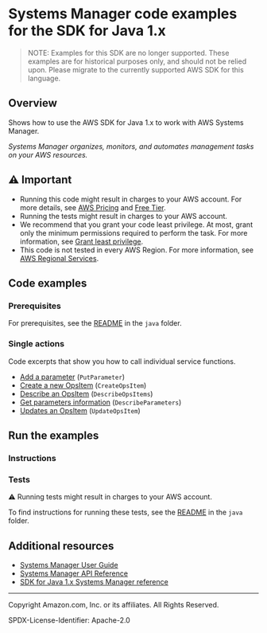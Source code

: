# Systems Manager code examples for the SDK for Java 1.x

> NOTE: Examples for this SDK are no longer supported.
> These examples are for historical purposes only, and should not be relied upon.
> Please migrate to the currently supported AWS SDK for this language.

## Overview

Shows how to use the AWS SDK for Java 1.x to work with AWS Systems Manager.

<!--custom.overview.start-->
<!--custom.overview.end-->

_Systems Manager organizes, monitors, and automates management tasks on your AWS resources._

## ⚠ Important

* Running this code might result in charges to your AWS account. For more details, see [AWS Pricing](https://aws.amazon.com/pricing/?aws-products-pricing.sort-by=item.additionalFields.productNameLowercase&aws-products-pricing.sort-order=asc&awsf.Free%20Tier%20Type=*all&awsf.tech-category=*all) and [Free Tier](https://aws.amazon.com/free/?all-free-tier.sort-by=item.additionalFields.SortRank&all-free-tier.sort-order=asc&awsf.Free%20Tier%20Types=*all&awsf.Free%20Tier%20Categories=*all).
* Running the tests might result in charges to your AWS account.
* We recommend that you grant your code least privilege. At most, grant only the minimum permissions required to perform the task. For more information, see [Grant least privilege](https://docs.aws.amazon.com/IAM/latest/UserGuide/best-practices.html#grant-least-privilege).
* This code is not tested in every AWS Region. For more information, see [AWS Regional Services](https://aws.amazon.com/about-aws/global-infrastructure/regional-product-services).

<!--custom.important.start-->
<!--custom.important.end-->

## Code examples

### Prerequisites

For prerequisites, see the [README](../../README.md#Prerequisites) in the `java` folder.


<!--custom.prerequisites.start-->
<!--custom.prerequisites.end-->

### Single actions

Code excerpts that show you how to call individual service functions.

- [Add a parameter](None) (`PutParameter`)
- [Create a new OpsItem](None) (`CreateOpsItem`)
- [Describe an OpsItem](None) (`DescribeOpsItems`)
- [Get parameters information](None) (`DescribeParameters`)
- [Updates an OpsItem](None) (`UpdateOpsItem`)


<!--custom.examples.start-->
<!--custom.examples.end-->

## Run the examples

### Instructions


<!--custom.instructions.start-->
<!--custom.instructions.end-->



### Tests

⚠ Running tests might result in charges to your AWS account.


To find instructions for running these tests, see the [README](../../README.md#Tests)
in the `java` folder.



<!--custom.tests.start-->
<!--custom.tests.end-->

## Additional resources

- [Systems Manager User Guide](https://docs.aws.amazon.com/systems-manager/latest/userguide/what-is-systems-manager.html)
- [Systems Manager API Reference](https://docs.aws.amazon.com/systems-manager/latest/APIReference/Welcome.html)
- [SDK for Java 1.x Systems Manager reference](https://sdk.amazonaws.com/java/api/latest/software/amazon/awssdk/services/ssm/package-summary.html)

<!--custom.resources.start-->
<!--custom.resources.end-->

---

Copyright Amazon.com, Inc. or its affiliates. All Rights Reserved.

SPDX-License-Identifier: Apache-2.0